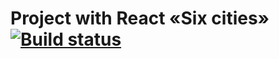 # Project with React «Six cities» [![Build status][travis-image]][travis-url]

[travis-image]: https://travis-ci.com/htmlacademy-react/505149-six-cities-1.svg?branch=master
[travis-url]: https://travis-ci.com/htmlacademy-react/505149-six-cities-1
